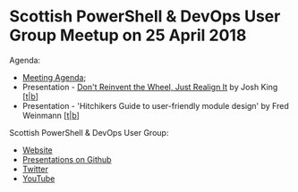 # Scottish PowerShell & DevOps User Group Meetup on 25 April 2018

Agenda:

* [Meeting Agenda](https://github.com/psdevopsug/usergroup/blob/master/2018/04-April/MeetingAgenda.pptx);
* Presentation - [Don't Reinvent the Wheel, Just Realign It](https://github.com/psdevopsug/usergroup/tree/master/2018/04-April/Presentation-Don't_Reinvent_the_Wheel_by_Josh_King) by Josh King [[t](https://twitter.com/WindosNZ)|[b](http://king.geek.nz/)]
* Presentation - 'Hitchikers Guide to user-friendly module design' by Fred Weinmann [[t](https://twitter.com/FredWeinmann)|[b](https://t.co/iwfDS0e5KO)]

Scottish PowerShell & DevOps User Group:

* [Website](https://psdevopsug.scot)
* [Presentations on Github](https://git.psdevopsug.scot)
* [Twitter](https://twitter.com/scotpsug)
* [YouTube](https://video.psdevopsug.scot)